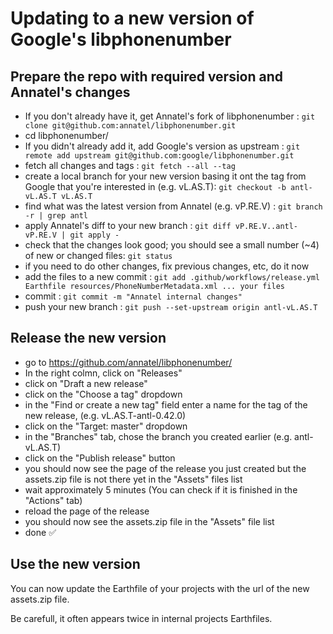 # Updating to a new version of Google's libphonenumber

## Prepare the repo with required version and Annatel's changes

- If you don't already have it, get Annatel's fork of libphonenumber : `git clone git@github.com:annatel/libphonenumber.git`
- cd libphonenumber/
- If you didn't already add it, add Google's version as upstream : `git remote add upstream git@github.com:google/libphonenumber.git`
- fetch all changes and tags : `git fetch --all --tag`
- create a local branch for your new version basing it ont the tag from Google that you're interested in  (e.g. vL.AS.T): `git checkout -b antl-vL.AS.T vL.AS.T`
- find what was the latest version from Annatel (e.g. vP.RE.V) : `git branch -r | grep antl`
- apply Annatel's diff to your new branch : `git diff vP.RE.V..antl-vP.RE.V | git apply -`
- check that the changes look good; you should see a small number (~4) of new or changed files: `git status`
- if you need to do other changes, fix previous changes, etc, do it now
- add the files to a new commit : `git add .github/workflows/release.yml Earthfile resources/PhoneNumberMetadata.xml ... your files`
- commit : `git commit -m "Annatel internal changes"`
- push your new branch : `git push --set-upstream origin antl-vL.AS.T`

## Release the new version

- go to https://github.com/annatel/libphonenumber/
- In the right colmn, click on "Releases"
- click on "Draft a new release"
- click on the "Choose a tag" dropdown
- in the "Find or create a new tag" field enter a name for the tag of the new release, (e.g. vL.AS.T-antl-0.42.0)
- click on the "Target: master" dropdown
- in the "Branches" tab, chose the branch you created earlier (e.g. antl-vL.AS.T)
- click on the "Publish release" button
- you should now see the page of the release you just created but the assets.zip file is not there yet in the "Assets" files list
- wait approximately 5 minutes (You can check if it is finished in the "Actions" tab)
- reload the page of the release
- you should now see the assets.zip file in the "Assets" file list
- done ✅

## Use the new version

You can now update the Earthfile of your projects with the url of the new assets.zip file.

Be carefull, it often appears twice in internal projects Earthfiles.

